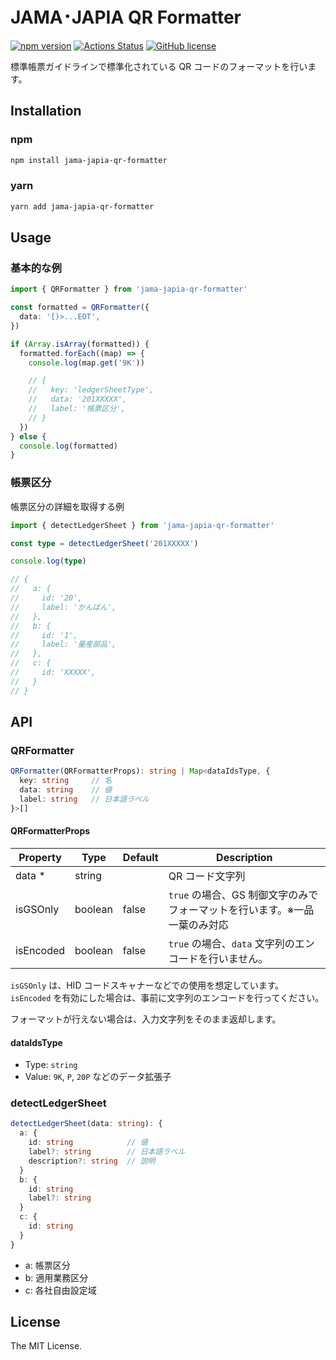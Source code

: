 # JAMA･JAPIA QR Formatter

[![npm version](https://badge.fury.io/js/jama-japia-qr-formatter.svg)](https://www.npmjs.com/package/jama-japia-qr-formatter)
[![Actions Status](https://github.com/githayu/jama-japia-qr-formatter/workflows/Node%20CI/badge.svg)](https://github.com/githayu/jama-japia-qr-formatter/actions)
[![GitHub license](https://img.shields.io/badge/License-MIT-blue.svg)](./LICENSE)

標準帳票ガイドラインで標準化されている QR コードのフォーマットを行います。

## Installation

### npm

```sh
npm install jama-japia-qr-formatter
```

### yarn

```sh
yarn add jama-japia-qr-formatter
```

## Usage

### 基本的な例

```ts
import { QRFormatter } from 'jama-japia-qr-formatter'

const formatted = QRFormatter({
  data: '[)>...EOT',
})

if (Array.isArray(formatted)) {
  formatted.forEach((map) => {
    console.log(map.get('9K'))

    // {
    //   key: 'ledgerSheetType',
    //   data: '201XXXXX',
    //   label: '帳票区分',
    // }
  })
} else {
  console.log(formatted)
}
```

### 帳票区分

帳票区分の詳細を取得する例

```ts
import { detectLedgerSheet } from 'jama-japia-qr-formatter'

const type = detectLedgerSheet('201XXXXX')

console.log(type)

// {
//   a: {
//     id: '20',
//     label: 'かんばん',
//   },
//   b: {
//     id: '1',
//     label: '量産部品',
//   },
//   c: {
//     id: 'XXXXX',
//   }
// }
```

## API

### QRFormatter

```ts
QRFormatter(QRFormatterProps): string | Map<dataIdsType, {
  key: string     // 名
  data: string    // 値
  label: string   // 日本語ラベル
}>[]
```

#### QRFormatterProps

| Property  | Type    | Default | Description                                                               |
| --------- | ------- | ------- | ------------------------------------------------------------------------- |
| data \*   | string  |         | QR コード文字列                                                           |
| isGSOnly  | boolean | false   | `true` の場合、GS 制御文字のみでフォーマットを行います。※一品一葉のみ対応 |
| isEncoded | boolean | false   | `true` の場合、`data` 文字列のエンコードを行いません。                    |

`isGSOnly` は、HID コードスキャナーなどでの使用を想定しています。  
`isEncoded` を有効にした場合は、事前に文字列のエンコードを行ってください。

フォーマットが行えない場合は、入力文字列をそのまま返却します。

#### dataIdsType

- Type: `string`
- Value: `9K`, `P`, `20P` などのデータ拡張子

### detectLedgerSheet

```ts
detectLedgerSheet(data: string): {
  a: {
    id: string            // 値
    label?: string        // 日本語ラベル
    description?: string  // 説明
  }
  b: {
    id: string
    label?: string
  }
  c: {
    id: string
  }
}
```

- a: 帳票区分
- b: 適用業務区分
- c: 各社自由設定域

## License

The MIT License.
